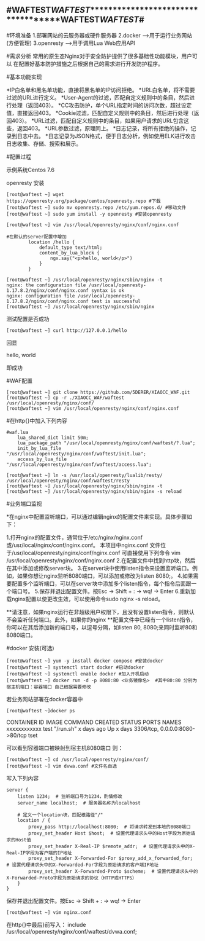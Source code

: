 #**************************WAFTEST***************************WAFTEST**************************************WAFTEST*************************WAFTEST***************************#
----------------------------------------------------------------------------------------------------------------------------------------------------------------------------------



#环境准备
1.部署网站的云服务器或硬件服务器
2.docker -->用于运行业务网站(方便管理)
3.openresty -->用于调用Lua Web应用API



#需求分析
常用的原生态Nginx对于安全防护提供了很多基础性功能模块，用户可以
在配置好基本防护措施之后根据自己的需求进行开发防护程序。

#基本功能实现

*IP白名单和黑名单功能，直接将黑名单的IP访问拒绝。
*URL白名单，将不需要过滤的URL进行定义。
*User-Agent的过滤，匹配自定义规则中的条目，然后进行处理（返回403）。
*CC攻击防护，单个URL指定时间的访问次数，超过设定值，直接返回403。
*Cookie过滤，匹配自定义规则中的条目，然后进行处理（返回403）。
*URL过滤，匹配自定义规则中的条目，如果用户请求的URL包含这些，返回403。
*URL参数过滤，原理同上。
*日志记录，将所有拒绝的操作，记录到日志中去。
*日志记录为JSON格式，便于日志分析，例如使用ELK进行攻击日志收集、存储、搜索和展示。

#配置过程

示例系统Centos 7.6

openresty 安装
```
[root@waftest ~] wget https://openresty.org/package/centos/openresty.repo #下载
[root@waftest ~] sudo mv openresty.repo /etc/yum.repos.d/ #移动文件
[root@waftest ~] sudo yum install -y openresty #安装openresty

[root@waftest ~] vim /usr/local/openresty/nginx/conf/nginx.conf

#在默认的server配置中增加
        location /hello {
            default_type text/html;
            content_by_lua_block {
                ngx.say("<p>hello, world</p>")
            }
        }

[root@waftest ~] /usr/local/openresty/nginx/sbin/nginx -t
nginx: the configuration file /usr/local/openresty-1.17.8.2/nginx/conf/nginx.conf syntax is ok
nginx: configuration file /usr/local/openresty-1.17.8.2/nginx/conf/nginx.conf test is successful
[root@waftest ~] /usr/local/openresty/nginx/sbin/nginx
```

测试配置是否成功
```
[root@waftest ~] curl http://127.0.0.1/hello
```
回显<p>hello, world</p>即成功


#WAF配置
```
[root@waftest ~] git clone https://github.com/5DERER/XIAOCC_WAF.git
[root@waftest ~] cp -r ./XIAOCC_WAF/waftest /usr/local/openresty/nginx/conf/
[root@waftest ~] vim /usr/local/openresty/nginx/conf/nginx.conf
```

#在http{}中加入下列内容
```
#waf.lua
    lua_shared_dict limit 50m;
    lua_package_path "/usr/local/openresty/nginx/conf/waftest/?.lua";
    init_by_lua_file "/usr/local/openresty/nginx/conf/waftest/init.lua";
    access_by_lua_file "/usr/local/openresty/nginx/conf/waftest/access.lua";
```
```
[root@waftest ~] ln -s /usr/local/openresty/lualib/resty/ /usr/local/openresty/nginx/conf/waftest/resty
[root@waftest ~] /usr/local/openresty/nginx/sbin/nginx -t
[root@waftest ~] /usr/local/openresty/nginx/sbin/nginx -s reload
```

#业务端口监视 

*在nginx中配置监听端口，可以通过编辑nginx的配置文件来实现。具体步骤如下：

1.打开nginx的配置文件，通常位于/etc/nginx/nginx.conf或/usr/local/nginx/conf/nginx.conf。
本项目中nginx.conf 文件位于/usr/local/openresty/nginx/conf/nginx.conf 可直接使用下列命令
vim /usr/local/openresty/nginx/conf/nginx.conf
2.在配置文件中找到http块，然后在其中添加或修改server块。
3.在server块中使用listen指令来设置监听端口。例如，如果你想让nginx监听8080端口，可以添加或修改为listen 8080;。
4.如果需要配置多个监听端口，可以在server块中添加多个listen指令，每个指令后面跟一个端口号。
5.保存并退出配置文件。按Esc -> Shift + : -> wq! -> Enter
6.重新加载nginx配置以使更改生效，可以使用命令sudo nginx -s reload。

**请注意，如果nginx运行在非超级用户权限下，且没有设置listen指令，则默认不会监听任何端口。此外，如果你的nginx
**配置文件中已经有一个listen指令，你可以在其后添加新的端口号，以逗号分隔，如listen 80, 8080;来同时监听80和8080端口。



#docker 安装(可选)

```
[root@waftest ~] yum -y install docker compose #安装docker
[root@waftest ~] systemctl start docker #启动docker
[root@waftest ~] systemctl enable docker #加入开机启动
[root@waftest ~] docker run -d -p 8080:80 <业务镜像名>  #其中80:80 分别为宿主机端口：容器端口 自己根据需要修改
```
若业务网站部署在docker容器中
```
[root@waftest ~]docker ps
```
CONTAINER ID        IMAGE               COMMAND             CREATED             STATUS              PORTS                            NAMES
xxxxxxxxxxxx        test               "/run.sh"           x days ago          Up x days           3306/tcp, 0.0.0.0:8080->80/tcp    tset

可以看到容器端口被映射到宿主机8080端口
则：
```
[root@waftest ~] cd /usr/local/openresty/nginx/conf/
[root@waftest ~] vim dvwa.conf #文件名自选 
```
写入下列内容
```
server {
    listen 1234;  # 监听端口号为1234，酌情修改
    server_name localhost;  # 服务器名称为localhost

    # 定义一个location块，匹配根路径"/"
    location / {
        proxy_pass http://localhost:8080;  # 将请求转发到本地的8080端口
        proxy_set_header Host $host;  # 设置代理请求头中的Host字段为原始请求的Host值
        proxy_set_header X-Real-IP $remote_addr;  # 设置代理请求头中的X-Real-IP字段为客户端的IP地址
        proxy_set_header X-Forwarded-For $proxy_add_x_forwarded_for;  # 设置代理请求头中的X-Forwarded-For字段为原始请求的客户端IP地址
        proxy_set_header X-Forwarded-Proto $scheme;  # 设置代理请求头中的X-Forwarded-Proto字段为原始请求的协议（HTTP或HTTPS）
    }
}
```
保存并退出配置文件。按Esc -> Shift + : -> wq! -> Enter
```
[root@waftest ~] vim nginx.conf
```
在http{}中最后}前写入：
    include /usr/local/openresty/nginx/conf/waftest/dvwa.conf;

